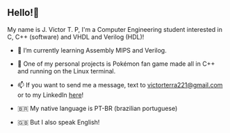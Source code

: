 ## Hello!👋

My name is J. Victor T. P, I'm a Computer Engineering student interested in C, C++ (software) and VHDL and Verilog (HDL)!

- 🔭 I’m currently learning Assembly MIPS and Verilog.
- 🌱 One of my personal projects is Pokémon fan game made all in C++ and running on the Linux terminal.

- 📫 If you want to send me a message, text to victorterra221@gmail.com or to my LinkedIn [here](https://www.linkedin.com/in/j-victor-tp/)!

- 🇧🇷 My native language is PT-BR (brazilian portuguese)
- 🇬🇧 But I also speak English!
